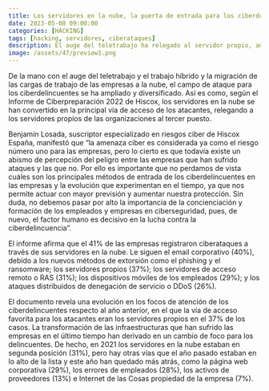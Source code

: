 ```yaml
---
title: Los servidores en la nube, la puerta de entrada para los ciberdelincuentes al 41% de las empresas
date: 2023-05-08 09:00:00 
categories: [HACKING]
tags: [hacking, servidores, ciberataques]
description: El auge del teletrabajo ha relegado al servidor propio, antes la principal vía de acceso de los atacantes, a la tercera posición.
image: /assets/47/preview1.png
--- 
```


De la mano con el auge del teletrabajo y el trabajo híbrido y la migración de las cargas de trabajo de las empresas a la nube, el campo de ataque para los ciberdelincuentes se ha ampliado y diversificado. Así es como, según el Informe de Ciberpreparación 2022 de Hiscox, los servidores en la nube se han convertido en la principal vía de acceso de los atacantes, relegando a los servidores propios de las organizaciones al tercer puesto. 

Benjamín Losada, suscriptor especializado en riesgos ciber de Hiscox España, manifestó que “la amenaza ciber es considerada ya como el riesgo número uno para las empresas, pero lo cierto es que todavía existe un abismo de percepción del peligro entre las empresas que han sufrido ataques y las que no. Por ello es importante que no perdamos de vista cuáles son los principales métodos de entrada de los ciberdelincuentes en las empresas y la evolución que experimentan en el tiempo, ya que nos permite actuar con mayor previsión y aumentar nuestra protección. Sin duda, no debemos pasar por alto la importancia de la concienciación y formación de los empleados y empresas en ciberseguridad, pues, de nuevo, el factor humano es decisivo en la lucha contra la ciberdelincuencia”.

El informe afirma que el 41% de las empresas registraron ciberataques a través de sus servidores en la nube. Le siguen el email corporativo (40%), debido a los nuevos métodos de extorsión como el phishing y el ransomware; los servidores propios (37%); los servidores de acceso remoto o RAS (31%); los dispositivos móviles de los empleados (29%); y los ataques distribuidos de denegación de servicio o DDoS (26%).

El documento revela una evolución en los focos de atención de los ciberdelincuentes respecto al año anterior, en el que la vía de acceso favorita para los atacantes eran los servidores propios en el 37% de los casos. La transformación de las infraestructuras que han sufrido las empresas en el último tiempo han derivado en un cambio de foco para los delincuentes. De hecho, en 2021 los servidores en la nube estaban en segunda posición (31%), pero hay otras vías que el año pasado estaban en lo alto de la lista y este año han quedado más atrás, como la página web corporativa (29%), los errores de empleados (28%), los activos de proveedores (13%) e Internet de las Cosas propiedad de la empresa (7%).



